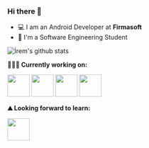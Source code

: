 ### Hi there 👋

- 💻 I am an Android Developer at **Firmasoft**
- 📒 I'm a Software Engineering Student

![İrem's github stats](https://github-readme-stats.vercel.app/api?username=iremcelikbilek&show_icons=true&line_height=30&theme=dark)


**👨🏻‍💻 Currently working on:** 

<code><a href="https://developer.android.com/" target="_blank"><img height="50" src="https://www.vectorlogo.zone/logos/android/android-ar21.svg"></a></code>
<code><a href="https://flutter.dev/" target="_blank"><img height="50" src="https://www.vectorlogo.zone/logos/flutterio/flutterio-ar21.svg"></a></code>
<code><a href="https://firebase.google.com/" target="_blank"><img height="50" src="https://www.vectorlogo.zone/logos/firebase/firebase-ar21.svg"></a></code>
<code><a href="https://www.sqlite.org/index.html" target="_blank"><img height="50" src="https://www.vectorlogo.zone/logos/sqlite/sqlite-ar21.svg"></a></code>




**⛰ Looking forward to learn:** 

<code><a href="https://golang.org/" target="_blank"><img height="50" src="https://www.vectorlogo.zone/logos/golang/golang-icon.svg"></a></code>

